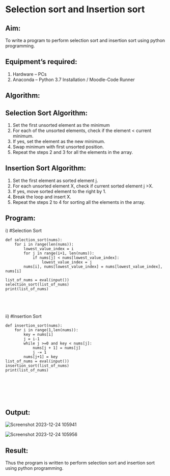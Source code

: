 # Selection sort and Insertion sort
## Aim:
To write a program to perform selection sort and insertion sort using python programming.
## Equipment’s required:
1.	Hardware – PCs
2.	Anaconda – Python 3.7 Installation / Moodle-Code Runner
## Algorithm:
## Selection Sort Algorithm:
1.	Set the first unsorted element as the minimum
2.	For each of the unsorted elements, check if the element < current minimum.
3.	If yes, set the element as the new minimum.
4.	Swap minimum with first unsorted position.
5.	Repeat the steps 2 and 3 for all the elements in the array.
## Insertion Sort Algorithm:
1.	Set the first element as sorted element j.
2.	For each unsorted element X, check if current sorted element j >X.
3.	If yes, move sorted element to the right by 1.
4.	Break the loop and insert X.
5.	Repeat the steps 2 to 4 for sorting all the elements in the array.
## Program:
i)	#Selection Sort
```
def selection_sort(nums):
    for i in range(len(nums)):
        lowest_value_index = i
        for j in range(i+1, len(nums)):
            if nums[j] < nums[lowest_value_index]:
                lowest_value_index = j
        nums[i], nums[lowest_value_index] = nums[lowest_value_index], nums[i]

list_of_nums = eval(input())
selection_sort(list_of_nums)
print(list_of_nums)





```
ii)	#Insertion Sort
```
def insertion_sort(nums):
    for i in range(1,len(nums)):
        key = nums[i]
        j = i-1
        while j >=0 and key < nums[j]:
            nums[j + 1] = nums[j]
            j -= 1
        nums[j+1] = key 
list_of_nums = eval(input())
insertion_sort(list_of_nums)
print(list_of_nums)







```

## Output:

![Screenshot 2023-12-24 105941](https://github.com/feryjfgkuyfgewjfgew/Sorting-Algorithm/assets/150319377/7a219913-de11-4ef8-a23c-873b18d96e44)


![Screenshot 2023-12-24 105956](https://github.com/feryjfgkuyfgewjfgew/Sorting-Algorithm/assets/150319377/99111da8-07a6-42e5-9413-3cd0753e8e63)

## Result:
Thus the program is written to perform selection sort and insertion sort using python programming.
